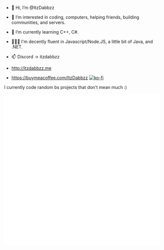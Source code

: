 - 👋 Hi, I’m @ItzDabbzz
- 👀 I’m interested in coding, computers, helping friends, building communities, and servers.
- 🌱 I’m currently learning C++, C#.
- 👩🏻‍💻 I'm decently fluent in Javascript/Node.JS, a little bit of Java, and .NET.
- 📫 Discord -> itzdabbzz

- http://itzdabbzz.me
- https://buymeacoffee.com/ItzDabbzz
[![ko-fi](https://ko-fi.com/img/githubbutton_sm.svg)](https://ko-fi.com/E1E3H1XXX)

I currently code random bs projects that don't mean much :)

![Metrics](/github-metrics.svg)
